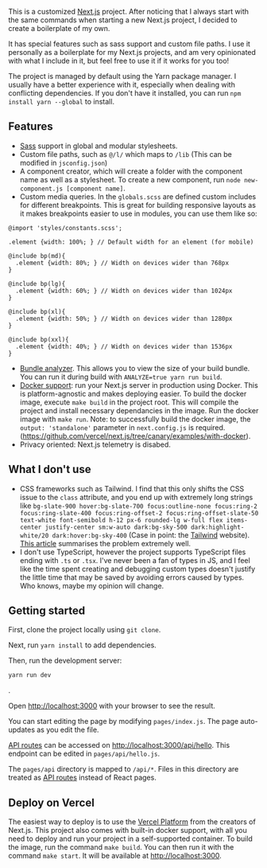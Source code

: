 This is a customized [Next.js](https://nextjs.org/) project. After noticing that I always start with the same commands when starting a new Next.js project, I decided to create a boilerplate of my own.

It has special features such as sass support and custom file paths. I use it personally as a boilerplate for my Next.js projects, and am very opinionated with what I include in it, but feel free to use it if it works for you too!

The project is managed by default using the Yarn package manager. I usually have a better experience with it, especially when dealing with conflicting dependencies. If you don't have it installed, you can run `npm install yarn --global` to install.

## Features
- [Sass](https://sass-lang.com/) support in global and modular stylesheets.
- Custom file paths, such as `@/l/` which maps to `/lib` (This can be modified in `jsconfig.json`)
- A component creator, which will create a folder with the component name as well as a stylesheet. To create a new component, run `node new-component.js [component name]`.
- Custom media queries. In the `globals.scss` are defined custom includes for different breakpoints. This is great for building responsive layouts as it makes breakpoints easier to use in modules, you can use them like so:
```
@import 'styles/constants.scss';

.element {width: 100%; } // Default width for an element (for mobile)

@include bp(md){
  .element {width: 80%; } // Width on devices wider than 768px
}

@include bp(lg){
  .element {width: 60%; } // Width on devices wider than 1024px
}

@include bp(xl){
  .element {width: 50%; } // Width on devices wider than 1280px
}

@include bp(xxl){
  .element {width: 40%; } // Width on devices wider than 1536px
}

```
- [Bundle analyzer](https://nextjs.org/docs/pages/building-your-application/optimizing/bundle-analyzer). This allows you to view the size of your build bundle. You can run it during build with `ANALYZE=true yarn run build`.
- [Docker support](https://nextjs.org/docs/deployment#docker-image): run your Next.js server in production using Docker. This is platform-agnostic and makes deploying easier. To build the docker image, execute `make build` in the project root. This will compile the project and install necessary dependancies in the image. Run the docker image with `make run`. Note: to successfully build the docker image, the `output: 'standalone'` parameter in `next.config.js` is required. (https://github.com/vercel/next.js/tree/canary/examples/with-docker). 
- Privacy oriented: Next.js telemetry is disabed.

## What I don't use
- CSS frameworks such as Tailwind. I find that this only shifts the CSS issue to the `class` attribute, and you end up with extremely long strings like `bg-slate-900 hover:bg-slate-700 focus:outline-none focus:ring-2 focus:ring-slate-400 focus:ring-offset-2 focus:ring-offset-slate-50 text-white font-semibold h-12 px-6 rounded-lg w-full flex items-center justify-center sm:w-auto dark:bg-sky-500 dark:highlight-white/20 dark:hover:bg-sky-400` (Case in point: the [Tailwind](https://tailwindcss.com/) website). [This article](https://www.smashingmagazine.com/2022/05/you-dont-need-ui-framework/) summarises the problem extremely well.
- I don't use TypeScript, however the project supports TypeScript files ending with `.ts` or `.tsx`. I've never been a fan of types in JS, and I feel like the time spent creating and debugging custom types doesn't justify the little time that may be saved by avoiding errors caused by types. Who knows, maybe my opinion will change.

## Getting started

First, clone the project locally using `git clone`.

Next, run `yarn install` to add dependencies.

Then, run the development server:

```bash
yarn run dev
```
.

Open [http://localhost:3000](http://localhost:3000) with your browser to see the result.

You can start editing the page by modifying `pages/index.js`. The page auto-updates as you edit the file.

[API routes](https://nextjs.org/docs/api-routes/introduction) can be accessed on [http://localhost:3000/api/hello](http://localhost:3000/api/hello). This endpoint can be edited in `pages/api/hello.js`.

The `pages/api` directory is mapped to `/api/*`. Files in this directory are treated as [API routes](https://nextjs.org/docs/api-routes/introduction) instead of React pages.

## Deploy on Vercel

The easiest way to deploy is to use the [Vercel Platform](https://vercel.com/new) from the creators of Next.js. This project also comes with built-in docker support, with all you need to deploy and run your project in a self-supported container.
To build the image, run the command `make build`.
You can then run it with the command `make start`. It will be available at [http://localhost:3000](http://localhost:3000).